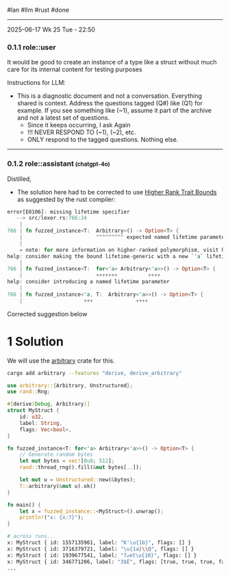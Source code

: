 #lan #llm #rust #done

<hr class="__chatgpt_plugin">


2025-06-17 Wk 25 Tue - 22:50

### 0.1.1 role::user

It would be good to create an instance of a type like a struct without much care for its internal content for testing purposes

Instructions for LLM:
- This is a diagnostic document and not a conversation. Everything shared is context. Address the questions tagged (Q#) like (Q1) for example. If you see something like (~1), assume it part of the archive and not a latest set of questions.
	- Since it keeps occurring, I ask Again
	- !!! NEVER RESPOND TO (~1), (~2), etc.
	- ONLY respond to the tagged questions. Nothing else.

<hr class="__chatgpt_plugin">

### 0.1.2 role::assistant<span style="font-size: small;"> (chatgpt-4o)</span>

Distilled,

- The solution here had to be corrected to use [Higher Rank Trait Bounds](<https://doc.rust-lang.org/nomicon/hrtb.html#higher-rank-trait-bounds-hrtbs>) as suggested by the rust compiler:

```rust
error[E0106]: missing lifetime specifier
   --> src/lexer.rs:766:24
    |
766 | fn fuzzed_instance<T:  Arbitrary>() -> Option<T> {
    |                        ^^^^^^^^^ expected named lifetime parameter
    |
    = note: for more information on higher-ranked polymorphism, visit https://doc.rust-lang.org/nomicon/hrtb.html
help: consider making the bound lifetime-generic with a new `'a` lifetime
    |
766 | fn fuzzed_instance<T:  for<'a> Arbitrary<'a>>() -> Option<T> {
    |                        +++++++          ++++
help: consider introducing a named lifetime parameter
    |
766 | fn fuzzed_instance<'a, T:  Arbitrary<'a>>() -> Option<T> {
    |                    +++              ++++
```

Corrected suggestion below

# 1 Solution


We will use the [arbitrary](<https://docs.rs/arbitrary/latest/arbitrary/>) crate for this.

```sh
cargo add arbitrary --features "derive, derive_arbitrary"
```

```rust
use arbitrary::{Arbitrary, Unstructured};
use rand::Rng;

#[derive(Debug, Arbitrary)]
struct MyStruct {
    id: u32,
    label: String,
    flags: Vec<bool>,
}

fn fuzzed_instance<T: for<'a> Arbitrary<'a>>() -> Option<T> {
    // Generate random bytes
    let mut bytes = vec![0u8; 512];
    rand::thread_rng().fill(&mut bytes[..]);

    let mut u = Unstructured::new(&bytes);
    T::arbitrary(&mut u).ok()
}
```

```rust
fn main() {
	let x = fuzzed_instance::<MyStruct>().unwrap();
	println!("x: {x:?}");
}
```

```sh
# across runs...
x: MyStruct { id: 1557135961, label: "K'\u{1b}", flags: [] }
x: MyStruct { id: 3716379721, label: "\u{1a}\\Q", flags: [] }
x: MyStruct { id: 1939677541, label: "7ޒet\u{10}", flags: [] }
x: MyStruct { id: 346771206, label: "3$È", flags: [true, true, true, false] }
...
```

